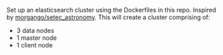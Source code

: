 Set up an elasticsearch cluster using the Dockerfiles in this repo.
Inspired by
[morgango/setec_astronomy](https://github.com/morgango/setec_astronomy).
This will create a cluster comprising of:

* 3 data nodes
* 1 master node
* 1 client node
